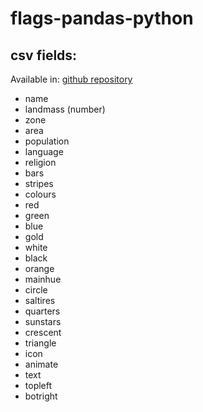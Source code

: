 # flags-pandas-python

## csv fields:
Available in: [github repository](https://github.com/edubd/pandas/blob/master/flags.csv)
* name
* landmass (number)
* zone
* area
* population
* language
* religion
* bars
* stripes
* colours
* red
* green
* blue
* gold
* white
* black
* orange
* mainhue
* circle
* saltires
* quarters
* sunstars
* crescent
* triangle
* icon
* animate
* text
* topleft
* botright
